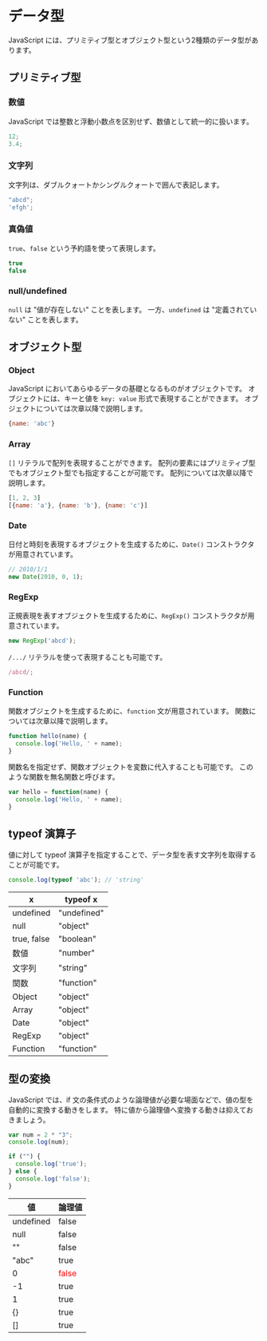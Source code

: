# データ型

JavaScript には、プリミティブ型とオブジェクト型という2種類のデータ型があります。

## プリミティブ型

### 数値

JavaScript では整数と浮動小数点を区別せず、数値として統一的に扱います。

```javascript
12;
3.4;
```

### 文字列

文字列は、ダブルクォートかシングルクォートで囲んで表記します。

```javascript
"abcd";
'efgh';
```

### 真偽値

`true`、`false` という予約語を使って表現します。

```javascript
true
false
```

### null/undefined

`null` は "値が存在しない" ことを表します。
一方、`undefined` は "定義されていない" ことを表します。

## オブジェクト型

### Object

JavaScript においてあらゆるデータの基礎となるものがオブジェクトです。
オブジェクトには、キーと値を `key: value` 形式で表現することができます。
オブジェクトについては次章以降で説明します。

```javascript
{name: 'abc'}
```

### Array

`[]` リテラルで配列を表現することができます。
配列の要素にはプリミティブ型でもオブジェクト型でも指定することが可能です。
配列については次章以降で説明します。

```javascript
[1, 2, 3]
[{name: 'a'}, {name: 'b'}, {name: 'c'}]
```

### Date

日付と時刻を表現するオブジェクトを生成するために、`Date()` コンストラクタが用意されています。

```javascript
// 2010/1/1
new Date(2010, 0, 1);
```

### RegExp

正規表現を表すオブジェクトを生成するために、`RegExp()` コンストラクタが用意されています。

```javascript
new RegExp('abcd');
```

`/.../` リテラルを使って表現することも可能です。

```javascript
/abcd/;
```

### Function

関数オブジェクトを生成するために、`function` 文が用意されています。
関数については次章以降で説明します。

```javascript
function hello(name) {
  console.log('Hello, ' + name);
}
```

関数名を指定せず、関数オブジェクトを変数に代入することも可能です。
このような関数を無名関数と呼びます。

```javascript
var hello = function(name) {
  console.log('Hello, ' + name);
}
```

## typeof 演算子

値に対して typeof 演算子を指定することで、データ型を表す文字列を取得することが可能です。

```javascript
console.log(typeof 'abc'); // 'string'
```

| x | typeof x |
| --- | --- |
| undefined | "undefined" |
| null | "object" |
| true, false | "boolean" |
| 数値 | "number" |
| 文字列 | "string" |
| 関数 | "function" |
| Object | "object" |
| Array | "object" |
| Date | "object" |
| RegExp | "object" |
| Function | "function" |

## 型の変換

JavaScript では、if 文の条件式のような論理値が必要な場面などで、値の型を自動的に変換する動きをします。
特に値から論理値へ変換する動きは抑えておきましょう。

```javascript
var num = 2 * "3";
console.log(num);

if ("") {
  console.log('true');
} else {
  console.log('false');
}
```

| 値 | 論理値 |
| --- | --- |
| undefined | false |
| null | false |
| "" | false |
| "abc" | true |
| 0 | <font color="red">false</font> |
| -1 | true |
| 1 | true |
| {} | true |
| [] | true |
